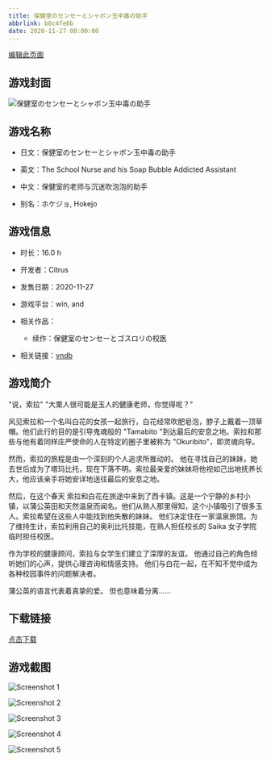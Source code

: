 ```yaml
---
title: 保健室のセンセーとシャボン玉中毒の助手
abbrlink: b0c4fe6b
date: 2020-11-27 00:00:00
---
```

[编辑此页面](https://github.com/ACG-3/ADV3-source/blob/main/source/_posts/%E4%BF%9D%E5%81%A5%E5%AE%A4%E3%81%AE%E3%82%BB%E3%83%B3%E3%82%BB%E3%83%BC%E3%81%A8%E3%82%B7%E3%83%A3%E3%83%9C%E3%83%B3%E7%8E%89%E4%B8%AD%E6%AF%92%E3%81%AE%E5%8A%A9%E6%89%8B.md)

## 游戏封面

![保健室のセンセーとシャボン玉中毒の助手](https://pan.timero.xyz/d/onedrive/img_lib_001/%E4%BF%9D%E5%81%A5%E5%AE%A4%E3%81%AE%E3%82%BB%E3%83%B3%E3%82%BB%E3%83%BC%E3%81%A8%E3%82%B7%E3%83%A3%E3%83%9C%E3%83%B3%E7%8E%89%E4%B8%AD%E6%AF%92%E3%81%AE%E5%8A%A9%E6%89%8B_cover.avif)


## 游戏名称

- 日文：保健室のセンセーとシャボン玉中毒の助手
- 英文：The School Nurse and his Soap Bubble Addicted Assistant
- 中文：保健室的老师与沉迷吹泡泡的助手

- 别名：ホケジョ, Hokejo


## 游戏信息

- 时长：16.0 h
- 开发者：Citrus
- 发售日期：2020-11-27
- 游戏平台：win, and
- 相关作品：
   - 续作：保健室のセンセーとゴスロリの校医

- 相关链接：[vndb](https://vndb.org/v28666)


## 游戏简介

"说，索拉"
"大栗人很可能是玉人的健康老师，你觉得呢？"

风见索拉和一个名叫白花的女孩一起旅行，白花经常吹肥皂泡，脖子上戴着一顶草帽。他们此行的目的是引导鬼魂般的 "Tamabito "到达最后的安息之地。索拉和那些与他有着同样庄严使命的人在特定的圈子里被称为 "Okuribito"，即灵魂向导。

然而，索拉的旅程是由一个深刻的个人追求所推动的。
他在寻找自己的妹妹，她去世后成为了塔玛比托，现在下落不明。索拉最亲爱的妹妹将他视如己出地抚养长大，他应该亲手将她安详地送往最后的安息之地。

然后，在这个春天
索拉和白花在旅途中来到了西卡镇。这是一个宁静的乡村小镇，以蒲公英田和天然温泉而闻名。他们从熟人那里得知，这个小镇吸引了很多玉人。索拉希望在这些人中能找到他失散的妹妹。
他们决定住在一家温泉旅馆。为了维持生计，索拉利用自己的奥利比托技能，在熟人担任校长的 Saika 女子学院临时担任校医。

作为学校的健康顾问，索拉与女学生们建立了深厚的友谊。
他通过自己的角色倾听她们的心声，提供心理咨询和情感支持。
他们与白花一起，在不知不觉中成为各种校园事件的问题解决者。

蒲公英的语言代表着真挚的爱。
但也意味着分离......




## 下载链接

[点击下载](https://pan.timero.xyz/onedrive/adv_lib_001/%E4%BF%9D%E5%81%A5%E5%AE%A4%E3%81%AE%E3%82%BB%E3%83%B3%E3%82%BB%E3%83%BC%E3%81%A8%E3%82%B7%E3%83%A3%E3%83%9C%E3%83%B3%E7%8E%89%E4%B8%AD%E6%AF%92%E3%81%AE%E5%8A%A9%E6%89%8B)


## 游戏截图


![Screenshot 1](https://pan.timero.xyz/d/onedrive/img_lib_001/%E4%BF%9D%E5%81%A5%E5%AE%A4%E3%81%AE%E3%82%BB%E3%83%B3%E3%82%BB%E3%83%BC%E3%81%A8%E3%82%B7%E3%83%A3%E3%83%9C%E3%83%B3%E7%8E%89%E4%B8%AD%E6%AF%92%E3%81%AE%E5%8A%A9%E6%89%8B_Screenshot_1.avif)

![Screenshot 2](https://pan.timero.xyz/d/onedrive/img_lib_001/%E4%BF%9D%E5%81%A5%E5%AE%A4%E3%81%AE%E3%82%BB%E3%83%B3%E3%82%BB%E3%83%BC%E3%81%A8%E3%82%B7%E3%83%A3%E3%83%9C%E3%83%B3%E7%8E%89%E4%B8%AD%E6%AF%92%E3%81%AE%E5%8A%A9%E6%89%8B_Screenshot_2.avif)

![Screenshot 3](https://pan.timero.xyz/d/onedrive/img_lib_001/%E4%BF%9D%E5%81%A5%E5%AE%A4%E3%81%AE%E3%82%BB%E3%83%B3%E3%82%BB%E3%83%BC%E3%81%A8%E3%82%B7%E3%83%A3%E3%83%9C%E3%83%B3%E7%8E%89%E4%B8%AD%E6%AF%92%E3%81%AE%E5%8A%A9%E6%89%8B_Screenshot_3.avif)

![Screenshot 4](https://pan.timero.xyz/d/onedrive/img_lib_001/%E4%BF%9D%E5%81%A5%E5%AE%A4%E3%81%AE%E3%82%BB%E3%83%B3%E3%82%BB%E3%83%BC%E3%81%A8%E3%82%B7%E3%83%A3%E3%83%9C%E3%83%B3%E7%8E%89%E4%B8%AD%E6%AF%92%E3%81%AE%E5%8A%A9%E6%89%8B_Screenshot_4.avif)

![Screenshot 5](https://pan.timero.xyz/d/onedrive/img_lib_001/%E4%BF%9D%E5%81%A5%E5%AE%A4%E3%81%AE%E3%82%BB%E3%83%B3%E3%82%BB%E3%83%BC%E3%81%A8%E3%82%B7%E3%83%A3%E3%83%9C%E3%83%B3%E7%8E%89%E4%B8%AD%E6%AF%92%E3%81%AE%E5%8A%A9%E6%89%8B_Screenshot_5.avif)

